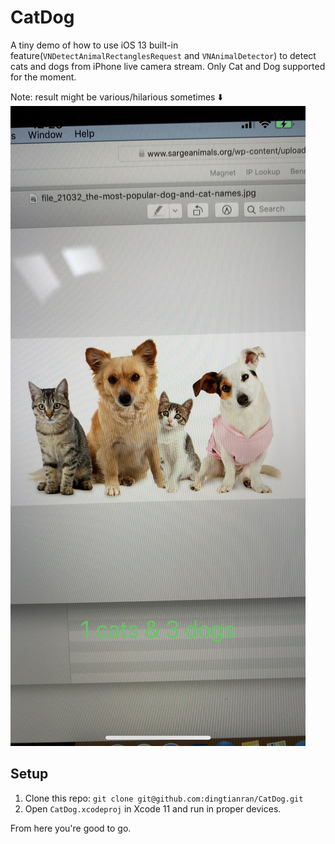 # CatDog

A tiny demo of how to use iOS 13 built-in feature(`VNDetectAnimalRectanglesRequest` and `VNAnimalDetector`) to detect cats and dogs from iPhone live camera stream. Only Cat and Dog supported for the moment.

Note: result might be various/hilarious sometimes ⬇️
![sample](https://github.com/dingtianran/CatDog/blob/master/IMG_2915.jpg)

## Setup
1. Clone this repo: `git clone git@github.com:dingtianran/CatDog.git`
2. Open `CatDog.xcodeproj` in Xcode 11 and run in proper devices.

From here you're good to go.
